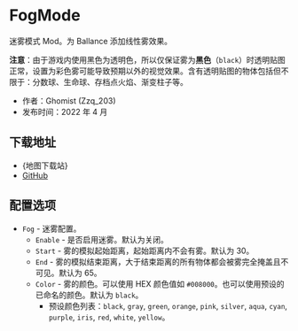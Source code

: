 # FogMode

迷雾模式 Mod。为 Ballance 添加线性雾效果。

**注意**：由于游戏内使用黑色为透明色，所以仅保证雾为**黑色**（`black`）时透明贴图正常，设置为彩色雾可能导致预期以外的视觉效果。含有透明贴图的物体包括但不限于：分数球、生命球、存档点火焰、渐变柱子等。

- 作者：Ghomist (Zzq_203)
- 发布时间：2022 年 4 月

## 下载地址

- {地图下载站}
- [GitHub](https://github.com/Ghomist/FogMode4Ballance)

## 配置选项

- `Fog` - 迷雾配置。
  * `Enable` - 是否启用迷雾。默认为关闭。
  * `Start` - 雾的模拟起始距离，起始距离内不会有雾。默认为 30。
  * `End` - 雾的模拟结束距离，大于结束距离的所有物体都会被雾完全掩盖且不可见。默认为 65。
  * `Color` - 雾的颜色。可以使用 HEX 颜色值如 `#008000`。也可以使用预设的已命名的颜色。默认为 `black`。
    + 预设颜色列表：`black`, `gray`, `green`, `orange`, `pink`, `silver`, `aqua`, `cyan`, `purple`, `iris`, `red`, `white`, `yellow`。
